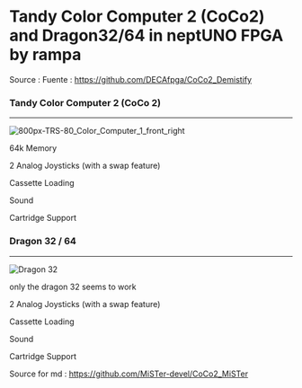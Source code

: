 # Tandy Color Computer 2 (CoCo2) and Dragon32/64 in neptUNO FPGA by rampa

Source : Fuente : https://github.com/DECAfpga/CoCo2_Demistify

### Tandy Color Computer 2 (CoCo 2)
---------------------------------------------
![800px-TRS-80_Color_Computer_1_front_right](https://user-images.githubusercontent.com/31018768/132058799-37434e6a-7a5d-4e52-b752-b194adf2f93a.jpg)

64k Memory

2 Analog Joysticks (with a swap feature)

Cassette Loading

Sound

Cartridge Support

### Dragon 32 / 64
----------------------------------------------

![Dragon 32](https://user-images.githubusercontent.com/31018768/132058890-9b6b97de-fa1d-4161-af25-a5754ca8ab8f.jpg)

only the dragon 32 seems to work

2 Analog Joysticks (with a swap feature)

Cassette Loading

Sound

Cartridge Support

 Source for md : https://github.com/MiSTer-devel/CoCo2_MiSTer
